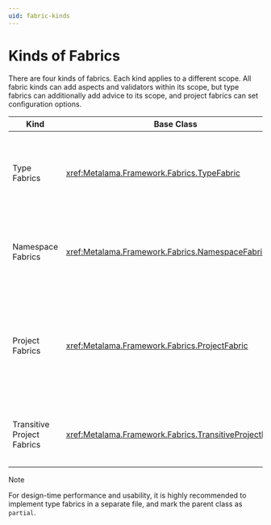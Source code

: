 ```yaml
---
uid: fabric-kinds
---
```


# Kinds of Fabrics

There are four kinds of fabrics. Each kind applies to a different scope. All fabric kinds can add aspects and validators within its scope, but type fabrics can additionally add advice to its scope, and project fabrics can set configuration options.

| Kind | Base Class | Scope | Abilities |
|-------|-|---------|--|
| Type Fabrics | <xref:Metalama.Framework.Fabrics.TypeFabric> | The containing type (type fabrics are nested types) and any member. | Add aspects, advice, and validators.
| Namespace Fabrics | <xref:Metalama.Framework.Fabrics.NamespaceFabric> | Any type in the namespace that contains the fabric type. | Add aspects and validators.
| Project Fabrics | <xref:Metalama.Framework.Fabrics.ProjectFabric> | Any type in the project that contains the fabric type or in any project. | Add aspects and validators, and by set configuration options. Project fabrics can be inherited from parent directories.
| Transitive Project Fabrics | <xref:Metalama.Framework.Fabrics.TransitiveProjectFabric> | Any type in  any project _referencing_ the containing project | Add aspects and validators, set configuration options.


> [!NOTE]
> For design-time performance and usability, it is highly recommended to implement type fabrics in a separate file, and mark the parent class as `partial`.